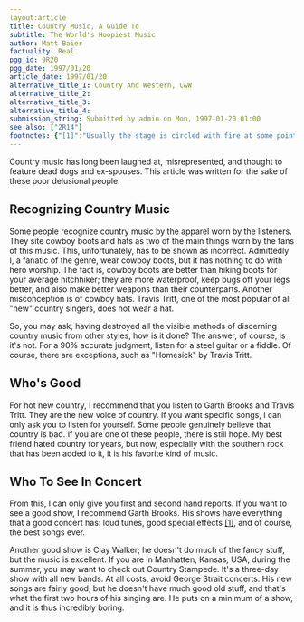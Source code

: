 ```yaml
---
layout:article
title: Country Music, A Guide To
subtitle: The World's Hoopiest Music
author: Matt Baier
factuality: Real
pgg_id: 9R20
pgg_date: 1997/01/20
article_date: 1997/01/20
alternative_title_1: Country And Western, C&W
alternative_title_2: 
alternative_title_3: 
alternative_title_4: 
submission_string: Submitted by admin on Mon, 1997-01-20 01:00
see_also: ["2R14"]
footnotes: {"[1]":"Usually the stage is circled with fire at some point in the show."}
---
```

<div>
<p>Country music has long been laughed at, misrepresented, and thought to feature dead dogs and ex-spouses. This article was written for the sake of these poor delusional people.</p>
<h2>Recognizing Country Music</h2>
<p>Some people recognize country music by the apparel worn by the listeners. They site cowboy boots and hats as two of the main things worn by the fans of this music. This, unfortunately, has to be shown as incorrect. Admittedly I, a fanatic of the genre, wear cowboy boots, but it has nothing to do with hero worship. The fact is, cowboy boots are better than hiking boots for your average hitchhiker; they are more waterproof, keep bugs off your legs better, and also make better weapons than their counterparts. Another misconception is of cowboy hats. Travis Tritt, one of the most popular of all "new" country singers, does not wear a hat.</p>
<p>So, you may ask, having destroyed all the visible methods of discerning country music from other styles, how is it done? The answer, of course, is it's not. For a 90% accurate judgment, listen for a steel guitar or a fiddle. Of course, there are exceptions, such as "Homesick" by Travis Tritt.</p>
<h2>Who's Good</h2>
<p>For hot new country, I recommend that you listen to Garth Brooks and Travis Tritt. They are the new voice of country. If you want specific songs, I can only ask you to listen for yourself. Some people genuinely believe that country is bad. If you are one of these people, there is still hope. My best friend hated country for years, but now, especially with the southern rock that has been added to it, it is his favorite kind of music.</p>
<h2>Who To See In Concert</h2>
<p>From this, I can only give you first and second hand reports. If you want to see a good show, I recommend Garth Brooks. His shows have everything that a good concert has: loud tunes, good special effects <a href="#footnotes.1" class="footnote-link">[1]</a>, and of course, the best songs ever.</p>
<p>Another good show is Clay Walker; he doesn't do much of the fancy stuff, but the music is excellent. If you are in Manhatten, Kansas, USA, during the summer, you may want to check out Country Stampede. It's a three-day show with all new bands. At all costs, avoid George Strait concerts. His new songs are fairly good, but he doesn't have much good old stuff, and that's what the first two hours of his singing are. He puts on a minimum of a show, and it is thus incredibly boring.</p>
</div>
